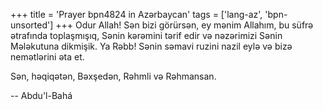 +++
title = 'Prayer bpn4824 in Azərbaycan'
tags = ['lang-az', 'bpn-unsorted']
+++
Odur Allah! Sən bizi görürsən, ey mənim Allahım, bu süfrə ətrafında toplaşmışıq, Sənin kərəmini tərif edir və nəzərimizi Sənin Mələkutuna dikmişik. Ya Rəbb! Sənin səmavi ruzini nazil eylə və bizə nemətlərini əta et.

Sən, həqiqətən, Bəxşedən, Rəhmli və Rəhmansan.

-- Abdu'l-Bahá
